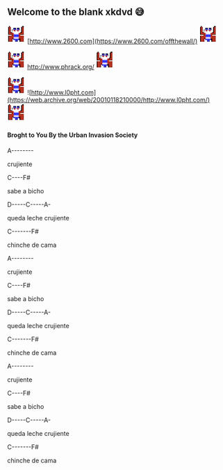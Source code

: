## Welcome to the blank xkdvd 😅
![](100168196.png)
[http://www.2600.com](https://www.2600.com/offthewall/)
![](100168196.png)

![](100168196.png)
http://www.phrack.org/
![](100168196.png)

![](100168196.png)
![http://www.l0pht.com](https://web.archive.org/web/20010118210000/http://www.l0pht.com/)
![](100168196.png)

#### Broght to You By the Urban Invasion Society 
A--------

crujiente

C----F#   

sabe a bicho

D-----C-----A-

queda leche crujiente

C-------F#

chinche de cama


A--------

crujiente

C----F#   

sabe a bicho

D-----C-----A-

queda leche crujiente

C-------F#

chinche de cama

A--------

crujiente

C----F#   

sabe a bicho

D-----C-----A-

queda leche crujiente

C-------F#

chinche de cama

